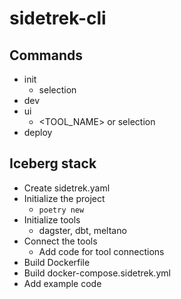 # sidetrek-cli

## Commands
- init
  - selection
- dev
- ui
  - <TOOL_NAME> or selection
- deploy

## Iceberg stack
- Create sidetrek.yaml
- Initialize the project
  - `poetry new`
- Initialize tools
  - dagster, dbt, meltano
- Connect the tools
  - Add code for tool connections
- Build Dockerfile
- Build docker-compose.sidetrek.yml
- Add example code

